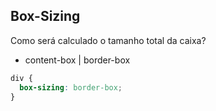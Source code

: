 ## Box-Sizing

Como será calculado o tamanho total da caixa?

- content-box | border-box

```CSS
div {
  box-sizing: border-box;
}